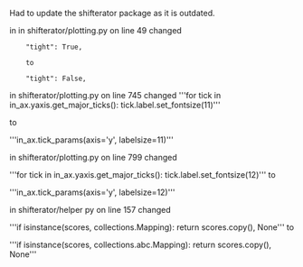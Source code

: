 Had to update the shifterator package as it is outdated.

in in shifterator/plotting.py on line 49 changed 

        "tight": True,
        
        to

        "tight": False,


in shifterator/plotting.py on line 745 changed 
'''for tick in in_ax.yaxis.get_major_ticks():
        tick.label.set_fontsize(11)'''
    
to 

'''in_ax.tick_params(axis='y', labelsize=11)'''


in shifterator/plotting.py on line 799 changed 

  '''for tick in in_ax.yaxis.get_major_ticks():
        tick.label.set_fontsize(12)'''
to
    
  '''in_ax.tick_params(axis='y', labelsize=12)'''

in shifterator/helper py on line 157 changed 

'''if isinstance(scores, collections.Mapping):
        return scores.copy(), None'''
to

'''if isinstance(scores, collections.abc.Mapping):
        return scores.copy(), None'''
